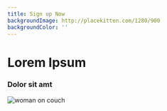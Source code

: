 ```yaml
---
title: Sign up Now
backgroundImage: http://placekitten.com/1280/900
backgroundColor: ''
---
```


# Lorem Ipsum


### Dolor sit amt

<BookingButton />

![woman on couch](http://placekitten.com/1280/900)
